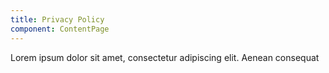 ```yaml
---
title: Privacy Policy
component: ContentPage
---
```

Lorem ipsum dolor sit amet, consectetur adipiscing elit. Aenean consequat
